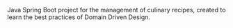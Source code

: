 Java Spring Boot project for the management of culinary recipes, created to learn the best practices of Domain Driven Design.